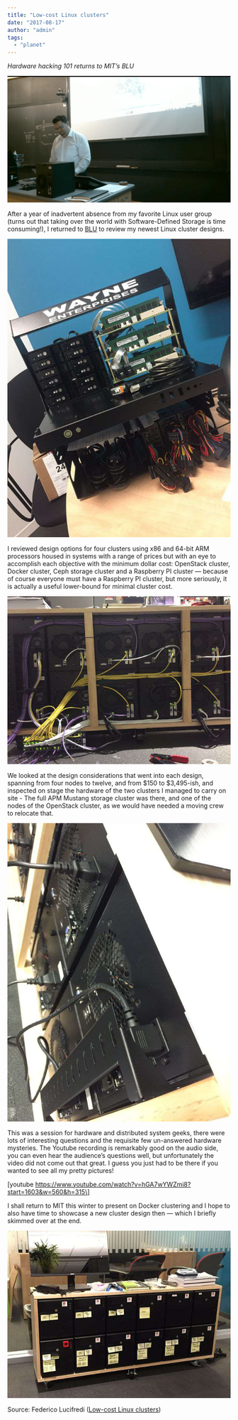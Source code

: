 ```yaml
---
title: "Low-cost Linux clusters"
date: "2017-08-17"
author: "admin"
tags: 
  - "planet"
---
```


_Hardware hacking 101 returns to MIT’s BLU_

[![BLU 2017.png](images/hol1shp12tfkvq_small.png)](https://svbtleusercontent.com/hol1shp12tfkvq.png)

After a year of inadvertent absence from my favorite Linux user group (turns out that taking over the world with Software-Defined Storage is time consuming!), I returned to [BLU](http://blu.org/cgi-bin/calendar/2017-aug) to review my newest Linux cluster designs.

[![IMG_5289.jpg](images/zlyltrpwscikkw_small.jpg)](https://svbtleusercontent.com/zlyltrpwscikkw.jpg)

I reviewed design options for four clusters using x86 and 64-bit ARM processors housed in systems with a range of prices but with an eye to accomplish each objective with the minimum dollar cost: OpenStack cluster, Docker cluster, Ceph storage cluster and a Raspberry PI cluster — because of course everyone must have a Raspberry PI cluster, but more seriously, it is actually a useful lower-bound for minimal cluster cost.

[![IMG_5266.jpg](images/qdqrsk8ery2ua_small.jpg)](https://svbtleusercontent.com/qdqrsk8ery2ua.jpg)

We looked at the design considerations that went into each design, spanning from four nodes to twelve, and from $150 to $3,495-ish, and inspected on stage the hardware of the two clusters I managed to carry on site - The full APM Mustang storage cluster was there, and one of the nodes of the OpenStack cluster, as we would have needed a moving crew to relocate that.

[![IMG_3327.jpg](images/6us3rjcejet3cw_small.jpg)](https://svbtleusercontent.com/6us3rjcejet3cw.jpg)

This was a session for hardware and distributed system geeks, there were lots of interesting questions and the requisite few un-answered hardware mysteries. The Youtube recording is remarkably good on the audio side, you can even hear the audience’s questions well, but unfortunately the video did not come out that great. I guess you just had to be there if you wanted to see all my pretty pictures!

\[youtube https://www.youtube.com/watch?v=hGA7wYWZmi8?start=1603&w=560&h=315\]

I shall return to MIT this winter to present on Docker clustering and I hope to also have time to showcase a new cluster design then — which I briefly skimmed over at the end.

[![IMG_3329.jpg](images/qmwel8ws740kw_small.jpg)](https://svbtleusercontent.com/qmwel8ws740kw.jpg)

Source: Federico Lucifredi ([Low-cost Linux clusters](http://f2.svbtle.com/low-cost-linux-clusters))
